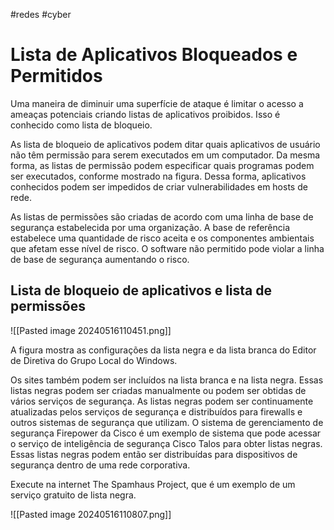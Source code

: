 #redes #cyber 
# Lista de Aplicativos Bloqueados e Permitidos

Uma maneira de diminuir uma superfície de ataque é limitar o acesso a ameaças potenciais criando listas de aplicativos proibidos. Isso é conhecido como lista de bloqueio.

As lista de bloqueio de aplicativos podem ditar quais aplicativos de usuário não têm permissão para serem executados em um computador. Da mesma forma, as listas de permissão podem especificar quais programas podem ser executados, conforme mostrado na figura. Dessa forma, aplicativos conhecidos podem ser impedidos de criar vulnerabilidades em hosts de rede.

As listas de permissões são criadas de acordo com uma linha de base de segurança estabelecida por uma organização. A base de referência estabelece uma quantidade de risco aceita e os componentes ambientais que afetam esse nível de risco. O software não permitido pode violar a linha de base de segurança aumentando o risco.
## Lista de bloqueio de aplicativos e lista de permissões

![[Pasted image 20240516110451.png]]

A figura mostra as configurações da lista negra e da lista branca do Editor de Diretiva do Grupo Local do Windows.

Os sites também podem ser incluídos na lista branca e na lista negra. Essas listas negras podem ser criadas manualmente ou podem ser obtidas de vários serviços de segurança. As listas negras podem ser continuamente atualizadas pelos serviços de segurança e distribuídos para firewalls e outros sistemas de segurança que utilizam. O sistema de gerenciamento de segurança Firepower da Cisco é um exemplo de sistema que pode acessar o serviço de inteligência de segurança Cisco Talos para obter listas negras. Essas listas negras podem então ser distribuídas para dispositivos de segurança dentro de uma rede corporativa.

Execute na internet The Spamhaus Project, que é um exemplo de um serviço gratuito de lista negra.

![[Pasted image 20240516110807.png]]


